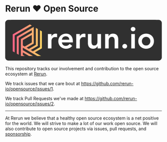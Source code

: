 # Rerun ❤️ Open Source
<img src="rerun-logo.png">

This repository tracks our involvement and contribution to the open source ecosystem at [Rerun](https://www.rerun.io/).

We track issues that we care bout at <https://github.com/rerun-io/opensource/issues/1>.

We track Pull Requests we've made at <https://github.com/rerun-io/opensource/issues/2>.

---

At Rerun we believe that a healthy open source ecosystem is a net positive for the world. We will strive to make a lot of our work open source. We will also contribute to open source projects via issues, pull requests, and [sponsorship](https://github.com/orgs/rerun-io/sponsoring).
